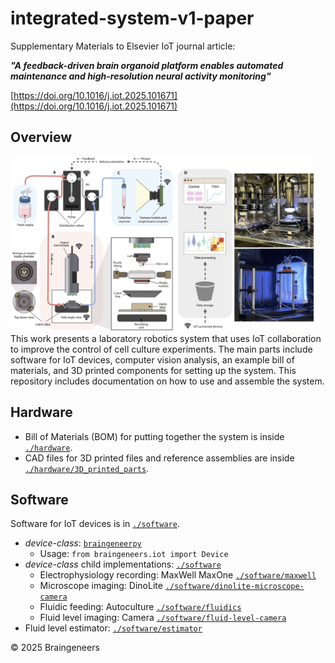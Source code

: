 # integrated-system-v1-paper
Supplementary Materials to Elsevier IoT journal article:

***"A feedback-driven brain organoid platform enables automated maintenance and high-resolution neural activity monitoring"***

[https://doi.org/10.1016/j.iot.2025.101671](https://doi.org/10.1016/j.iot.2025.101671)

## Overview

<img src="./img/overview.jpg" height="280">
This work presents a laboratory robotics system that uses IoT collaboration to improve the control of cell culture experiments.
The main parts include software for IoT devices, computer vision analysis, an example  bill of materials, and 3D printed components for setting up the system.
This repository includes documentation on how to use and assemble the system.

## Hardware
- Bill of Materials (BOM) for putting together the system is inside [`./hardware`](https://github.com/braingeneers/integrated-system-v1-paper/tree/main/hardware).
- CAD files for 3D printed files and reference assemblies are inside [`./hardware/3D_printed_parts`](https://github.com/braingeneers/integrated-system-v1-paper/tree/main/hardware/3D_printed_parts).


## Software
Software for IoT devices is in [`./software`](https://github.com/braingeneers/integrated-system-v1-paper/tree/main/software).
- *device-class*: [`braingeneerpy`](https://github.com/braingeneers/braingeneerspy)
   - Usage: `from braingeneers.iot import Device`
- *device-class* child implementations: [`./software`](https://github.com/braingeneers/integrated-system-v1-paper/tree/main/software)
   - Electrophysiology recording: MaxWell MaxOne [`./software/maxwell`](https://github.com/braingeneers/integrated-system-v1-paper/tree/main/software/maxwell)
   - Microscope imaging: DinoLite [`./software/dinolite-microscope-camera`](https://github.com/braingeneers/integrated-system-v1-paper/tree/main/software/dinolite-microscope-camera)
   - Fluidic feeding: Autoculture [`./software/fluidics`](https://github.com/braingeneers/integrated-system-v1-paper/tree/main/software/fluidics)
   - Fluid level imaging: Camera [`./software/fluid-level-camera`](https://github.com/braingeneers/integrated-system-v1-paper/tree/main/software/fluid-level-camera)
- Fluid level estimator: [`./software/estimator`](https://github.com/braingeneers/integrated-system-v1-paper/tree/main/software/estimator)

© 2025 Braingeneers
